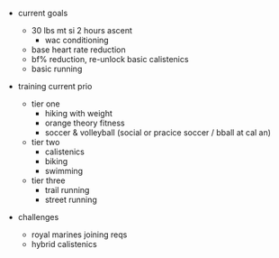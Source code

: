 - current goals
    - 30 lbs mt si 2 hours ascent
        - wac conditioning
    - base heart rate reduction
    - bf% reduction, re-unlock basic calistenics
    - basic running

- training current prio
    - tier one
        - hiking with weight
        - orange theory fitness
        - soccer & volleyball (social or pracice soccer / bball at cal an)
    - tier two
        - calistenics
        - biking
        - swimming
    - tier three
        - trail running
        - street running

- challenges
    - royal marines joining reqs
    - hybrid calistenics

